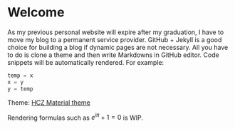 # Welcome
As my previous personal website will expire after my graduation, I have to move my blog to a permanent service provider. GitHub + Jekyll is a good choice for building a blog if dynamic pages are not necessary. All you have to do is clone a theme and then write Markdowns in GitHub editor. Code snippets will be automatically rendered. For example:
```python
temp = x
x = y
y = temp
```

Theme: [HCZ Material theme](https://github.com/codeasashu/hcz-jekyll-blog)

Rendering formulas such as $e^{i\pi}+1=0$ is WIP.
